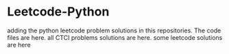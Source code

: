 # Leetcode-Python
adding the python leetcode problem solutions in this repositories. 
The code files are here.
all CTCI problems solutions are here.
some leetcode solutions are here































































































































































































































































































































































































































































































































































































































































































































































































































